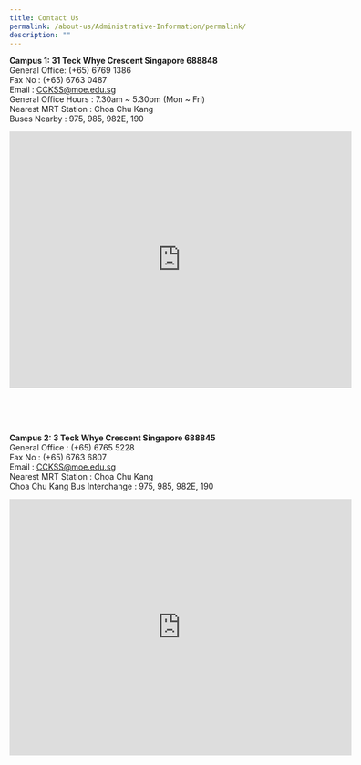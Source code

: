 ```yaml
---
title: Contact Us
permalink: /about-us/Administrative-Information/permalink/
description: ""
---
```

**Campus 1: 31 Teck Whye Crescent Singapore 688848**
<br>General Office: (+65) 6769 1386
<br>Fax No	: (+65) 6763 0487
<br>Email	: CCKSS@moe.edu.sg
<br>General Office Hours	: 7.30am ~ 5.30pm (Mon ~ Fri)
<br>Nearest MRT Station	: Choa Chu Kang 
<br>Buses Nearby	: 975, 985, 982E, 190

<iframe loading="lazy" allowfullscreen="" style="border:0;" height="450" width="600" src="https://www.google.com/maps/embed?pb=!1m18!1m12!1m3!1d1994.3278929652663!2d103.75297841744381!3d1.3831667000000005!2m3!1f0!2f0!3f0!3m2!1i1024!2i768!4f13.1!3m3!1m2!1s0x31da11b9585aebf9%3A0x44af88dc82b0b591!2sChua%20Chu%20Kang%20Secondary%20School!5e0!3m2!1sen!2ssg!4v1678952231947!5m2!1sen!2ssg"></iframe>

<br><br><br>



**Campus 2: 3 Teck Whye Crescent Singapore 688845**
<br>General Office : (+65) 6765 5228
<br>Fax No	: (+65) 6763 6807
<br>Email	: CCKSS@moe.edu.sg
<br>Nearest MRT Station	: Choa Chu Kang 
<br>Choa Chu Kang Bus Interchange	: 975, 985, 982E, 190

<iframe src="https://www.google.com/maps/embed?pb=!1m18!1m12!1m3!1d3988.655253874009!2d103.74706022084793!3d1.383483195763659!2m3!1f0!2f0!3f0!3m2!1i1024!2i768!4f13.1!3m3!1m2!1s0x31da11c005049413%3A0xbc04881e7e1ca060!2sChua%20Chu%20Kang%20Secondary%20School!5e0!3m2!1sen!2ssg!4v1678951914074!5m2!1sen!2ssg" width="600" height="450" style="border:0;" allowfullscreen="" loading="lazy"></iframe>